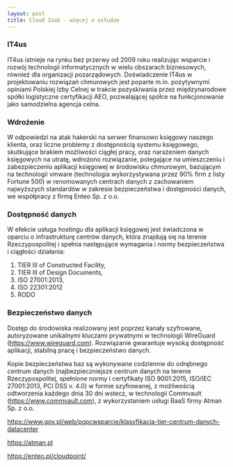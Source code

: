 ```yaml
---
layout: post
title: Cloud IaaS - więcej o usłudze
---
```


### IT4us
IT4us istnieje na rynku bez przerwy od 2009 roku realizując wsparcie i rozwój technologii informatycznych w wielu obszarach biznesowych, również dla organizacji pozarządowych. 
Doświadczenie IT4us w projektowaniu rozwiązań chmurowych jest poparte m.in. pozytywnymi opiniami Polskiej Izby Celnej w trakcie pozyskiwania przez międzynarodowe spółki logistyczne certyfikacji AEO, pozwalającej spółce na funkcjonowanie jako samodzielna agencja celna. 

### Wdrożenie
W odpowiedzi na atak hakerski na serwer finansowo księgowy naszego klienta, oraz liczne problemy z dostępnością systemu księgowego, skutkujące brakiem możliwości ciągłej pracy, oraz narażeniem danych księgowych na utratę, wdrożono rozwiązanie, polegające na umieszczeniu i zabezpieczeniu aplikacji księgowej w środowisku chmurowym, bazującym na technologii vmware (technologia wykorzystywana przez 90% firm z listy Fortune 500) w renomowanych centrach danych z zachowaniem najwyższych standardów w zakresie bezpieczeństwa i dostępności danych, we współpracy z firmą Enteo Sp. z o.o.   

### Dostępność danych
W efekcie usługa hostingu dla aplikacji księgowej jest świadczona w oparciu o infrastrukturę centrów danych, która znajdują się na terenie Rzeczypospolitej i spełnia następujące wymagania i normy bezpieczeństwa i ciągłości działania: 
1. TIER III of Constructed Facility, 
2. TIER III of Design Documents, 
3. ISO 27001:2013, 
4. ISO 22301:2012 
5. RODO

### Bezpieczeństwo danych
Dostęp do środowiska realizowany jest poprzez kanały szyfrowane, autoryzowane unikalnymi kluczami prywatnymi w technologii WireGuard (https://www.wireguard.com).
Rozwiązanie gwarantuje wysoką dostępność aplikacji, stabilną pracę i bezpieczeństwo danych. 

Kopie bezpieczeństwa baz są wykonywane codziennie do odrębnego centrum danych (najbezpieczniejsze centrum danych na terenie Rzeczypospolitej, spełnione normy i certyfikaty ISO 9001:2015, ISO/IEC 27001:2013, PCI DSS v. 4.0) w formie szyfrowanej, z możliwością odtworzenia każdego dnia 30 dni wstecz, w technologii Commvault (https://www.commvault.com), z wykorzystaniem usługi BaaS firmy Atman Sp. z o.o. 


https://www.gov.pl/web/popcwsparcie/klasyfikacja-tier-centrum-danych-datacenter 

https://atman.pl 

https://enteo.pl/cloudpoint/ 
